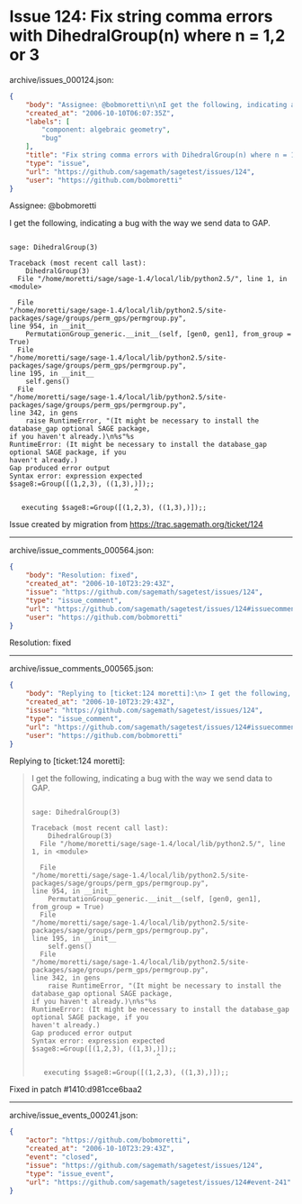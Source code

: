 # Issue 124: Fix string comma errors with DihedralGroup(n) where n = 1,2 or 3

archive/issues_000124.json:
```json
{
    "body": "Assignee: @bobmoretti\n\nI get the following, indicating a bug with the way we send data to GAP.\n\n```\n\nsage: DihedralGroup(3)\n\nTraceback (most recent call last):\n    DihedralGroup(3)\n  File \"/home/moretti/sage/sage-1.4/local/lib/python2.5/\", line 1, in <module>\n    \n  File\n\"/home/moretti/sage/sage-1.4/local/lib/python2.5/site-packages/sage/groups/perm_gps/permgroup.py\",\nline 954, in __init__\n    PermutationGroup_generic.__init__(self, [gen0, gen1], from_group = True)\n  File\n\"/home/moretti/sage/sage-1.4/local/lib/python2.5/site-packages/sage/groups/perm_gps/permgroup.py\",\nline 195, in __init__\n    self.gens()\n  File\n\"/home/moretti/sage/sage-1.4/local/lib/python2.5/site-packages/sage/groups/perm_gps/permgroup.py\",\nline 342, in gens\n    raise RuntimeError, \"(It might be necessary to install the database_gap optional SAGE package,\nif you haven't already.)\\n%s\"%s\nRuntimeError: (It might be necessary to install the database_gap optional SAGE package, if you\nhaven't already.)\nGap produced error output\nSyntax error: expression expected\n$sage8:=Group([(1,2,3), ((1,3),)]);;\n                               ^\n\n   executing $sage8:=Group([(1,2,3), ((1,3),)]);;\n```\n\nIssue created by migration from https://trac.sagemath.org/ticket/124\n\n",
    "created_at": "2006-10-10T06:07:35Z",
    "labels": [
        "component: algebraic geometry",
        "bug"
    ],
    "title": "Fix string comma errors with DihedralGroup(n) where n = 1,2 or 3",
    "type": "issue",
    "url": "https://github.com/sagemath/sagetest/issues/124",
    "user": "https://github.com/bobmoretti"
}
```
Assignee: @bobmoretti

I get the following, indicating a bug with the way we send data to GAP.

```

sage: DihedralGroup(3)

Traceback (most recent call last):
    DihedralGroup(3)
  File "/home/moretti/sage/sage-1.4/local/lib/python2.5/", line 1, in <module>
    
  File
"/home/moretti/sage/sage-1.4/local/lib/python2.5/site-packages/sage/groups/perm_gps/permgroup.py",
line 954, in __init__
    PermutationGroup_generic.__init__(self, [gen0, gen1], from_group = True)
  File
"/home/moretti/sage/sage-1.4/local/lib/python2.5/site-packages/sage/groups/perm_gps/permgroup.py",
line 195, in __init__
    self.gens()
  File
"/home/moretti/sage/sage-1.4/local/lib/python2.5/site-packages/sage/groups/perm_gps/permgroup.py",
line 342, in gens
    raise RuntimeError, "(It might be necessary to install the database_gap optional SAGE package,
if you haven't already.)\n%s"%s
RuntimeError: (It might be necessary to install the database_gap optional SAGE package, if you
haven't already.)
Gap produced error output
Syntax error: expression expected
$sage8:=Group([(1,2,3), ((1,3),)]);;
                               ^

   executing $sage8:=Group([(1,2,3), ((1,3),)]);;
```

Issue created by migration from https://trac.sagemath.org/ticket/124





---

archive/issue_comments_000564.json:
```json
{
    "body": "Resolution: fixed",
    "created_at": "2006-10-10T23:29:43Z",
    "issue": "https://github.com/sagemath/sagetest/issues/124",
    "type": "issue_comment",
    "url": "https://github.com/sagemath/sagetest/issues/124#issuecomment-564",
    "user": "https://github.com/bobmoretti"
}
```

Resolution: fixed



---

archive/issue_comments_000565.json:
```json
{
    "body": "Replying to [ticket:124 moretti]:\n> I get the following, indicating a bug with the way we send data to GAP.\n> \n> \n> ```\n> \n> sage: DihedralGroup(3)\n> \n> Traceback (most recent call last):\n>     DihedralGroup(3)\n>   File \"/home/moretti/sage/sage-1.4/local/lib/python2.5/\", line 1, in <module>\n>     \n>   File\n> \"/home/moretti/sage/sage-1.4/local/lib/python2.5/site-packages/sage/groups/perm_gps/permgroup.py\",\n> line 954, in __init__\n>     PermutationGroup_generic.__init__(self, [gen0, gen1], from_group = True)\n>   File\n> \"/home/moretti/sage/sage-1.4/local/lib/python2.5/site-packages/sage/groups/perm_gps/permgroup.py\",\n> line 195, in __init__\n>     self.gens()\n>   File\n> \"/home/moretti/sage/sage-1.4/local/lib/python2.5/site-packages/sage/groups/perm_gps/permgroup.py\",\n> line 342, in gens\n>     raise RuntimeError, \"(It might be necessary to install the database_gap optional SAGE package,\n> if you haven't already.)\\n%s\"%s\n> RuntimeError: (It might be necessary to install the database_gap optional SAGE package, if you\n> haven't already.)\n> Gap produced error output\n> Syntax error: expression expected\n> $sage8:=Group([(1,2,3), ((1,3),)]);;\n>                                ^\n> \n>    executing $sage8:=Group([(1,2,3), ((1,3),)]);;\n> ```\n\n\nFixed in patch #1410:d981cce6baa2",
    "created_at": "2006-10-10T23:29:43Z",
    "issue": "https://github.com/sagemath/sagetest/issues/124",
    "type": "issue_comment",
    "url": "https://github.com/sagemath/sagetest/issues/124#issuecomment-565",
    "user": "https://github.com/bobmoretti"
}
```

Replying to [ticket:124 moretti]:
> I get the following, indicating a bug with the way we send data to GAP.
> 
> 
> ```
> 
> sage: DihedralGroup(3)
> 
> Traceback (most recent call last):
>     DihedralGroup(3)
>   File "/home/moretti/sage/sage-1.4/local/lib/python2.5/", line 1, in <module>
>     
>   File
> "/home/moretti/sage/sage-1.4/local/lib/python2.5/site-packages/sage/groups/perm_gps/permgroup.py",
> line 954, in __init__
>     PermutationGroup_generic.__init__(self, [gen0, gen1], from_group = True)
>   File
> "/home/moretti/sage/sage-1.4/local/lib/python2.5/site-packages/sage/groups/perm_gps/permgroup.py",
> line 195, in __init__
>     self.gens()
>   File
> "/home/moretti/sage/sage-1.4/local/lib/python2.5/site-packages/sage/groups/perm_gps/permgroup.py",
> line 342, in gens
>     raise RuntimeError, "(It might be necessary to install the database_gap optional SAGE package,
> if you haven't already.)\n%s"%s
> RuntimeError: (It might be necessary to install the database_gap optional SAGE package, if you
> haven't already.)
> Gap produced error output
> Syntax error: expression expected
> $sage8:=Group([(1,2,3), ((1,3),)]);;
>                                ^
> 
>    executing $sage8:=Group([(1,2,3), ((1,3),)]);;
> ```


Fixed in patch #1410:d981cce6baa2



---

archive/issue_events_000241.json:
```json
{
    "actor": "https://github.com/bobmoretti",
    "created_at": "2006-10-10T23:29:43Z",
    "event": "closed",
    "issue": "https://github.com/sagemath/sagetest/issues/124",
    "type": "issue_event",
    "url": "https://github.com/sagemath/sagetest/issues/124#event-241"
}
```
